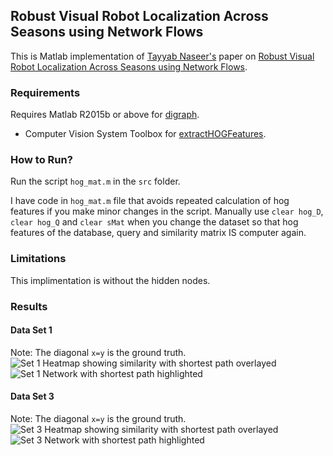 ## Robust Visual Robot Localization Across Seasons using Network Flows
This is Matlab implementation of [Tayyab Naseer's](http://www2.informatik.uni-freiburg.de/~naseer/) paper on [Robust Visual Robot Localization Across Seasons using Network Flows](http://www2.informatik.uni-freiburg.de/~spinello/naseerAAAI14.pdf).

### Requirements
Requires Matlab R2015b or above for [digraph](http://www.mathworks.com/help/matlab/ref/digraph.html).
- Computer Vision System Toolbox for [extractHOGFeatures](http://www.mathworks.com/help/vision/ref/extracthogfeatures.html).

### How to Run?
Run the script `hog_mat.m` in the `src` folder.

I have code in `hog_mat.m` file that avoids repeated calculation of hog features if you make minor changes in the script. Manually use `clear hog_D`, `clear hog_Q` and `clear sMat` when you change the dataset so that hog features of the database, query and similarity matrix IS computer again.

### Limitations
This implimentation is without the hidden nodes.

### Results
#### Data Set 1
Note: The diagonal `x=y` is the ground truth.
![Set 1 Heatmap showing similarity with shortest path overlayed](results/set1/heatmap.png)
![Set 1 Network with shortest path highlighted](results/set1/network.png)

#### Data Set 3
Note: The diagonal `x=y` is the ground truth.
![Set 3 Heatmap showing similarity with shortest path overlayed](results/set3/heatmap.png)
![Set 3 Network with shortest path highlighted](results/set3/network.png)
